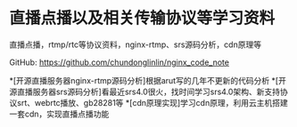 # 直播点播以及相关传输协议等学习资料
直播点播，rtmp/rtc等协议资料，nginx-rtmp、srs源码分析，cdn原理等

GitHub:  https://github.com/chundonglinlin/nginx_code_note

*[开源直播服务器nginx-rtmp源码分析]根据arut写的几年不更新的代码分析
*[开源直播服务器srs源码分析]看最近srs4.0很火，找时间学习srs4.0架构、新支持协议srt、webrtc播放、gb28281等
*[cdn原理实现]学习cdn原理，利用云主机搭建一套cdn，实现直播点播功能

[nginx-rtmp源码分析]:doc/nginx/nginx-rtmp/nginx_rtmp_note.md
[SRS4.0源码分析]:doc/srs/srs4.0/srs.md
[基于开源项目cdn原理实现]:doc/cdn/live_vod_cdn.md
